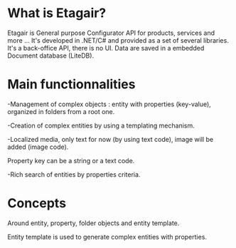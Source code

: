 # What is Etagair?
Etagair is General purpose Configurator API for products, services and more ...
It's developed in .NET/C# and provided as a set of several libraries. 
It's a back-office API, there is no UI.
Data are saved in a embedded Document database (LiteDB).

# Main functionnalities
-Management of complex objects : entity with properties (key-value), organized in folders from a root one.

-Creation of complex entities by using a templating mechanism.

-Localized media, only text for now (by using text code), image will be added (image code). 
 
  Property key can be a string or a text code.

-Rich search of entities by properties criteria.  

# Concepts
Around entity, property, folder objects and entity template.

Entity template is used to generate complex entities with properties.


